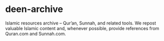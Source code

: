 # deen-archive
Islamic resources archive – Qur’an, Sunnah, and related tools. We repost valuable Islamic content and, whenever possible, provide references from Quran.com and Sunnah.com.
